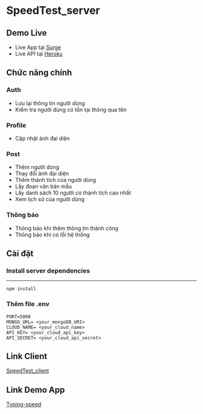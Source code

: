 # SpeedTest_server
## Demo Live
* Live App tại [Surge](http://typing-speed.surge.sh)
* Live API tại [Heroku](https://typing-speed-3324.herokuapp.com)
## Chức năng chính
### Auth
* Lưu lại thông tin người dùng
* Kiểm tra người dùng có tồn tại thông qua tên
### Profile
* Cập nhật ảnh đại diện
### Post
* Thêm người dùng
* Thay đổi ảnh đại diện
* Thêm thành tích của người dùng
* Lấy đoạn văn bản mẫu
* Lấy danh sách 10 người có thành tích cao nhất
* Xem lịch sử của người dùng
### Thông báo
* Thông báo khi thêm thông tin thành công
* Thông báo khi có lỗi hệ thống
## Cài đặt
### Install server dependencies
***
`npm install`
### Thêm file .env
```.env
PORT=5000
MONGO_URL= <your_mongoDB_URI>
CLOUD_NAME= <your_cloud_name>
API_KEY= <your_cloud_api_key>
API_SECRET= <your_cloud_api_secret>
```
## Link Client
[SpeedTest_client](https://github.com/duongvanthien2209/SpeedTest_client)
## Link Demo App
[Typing-speed](http://typing-speed.surge.sh)
